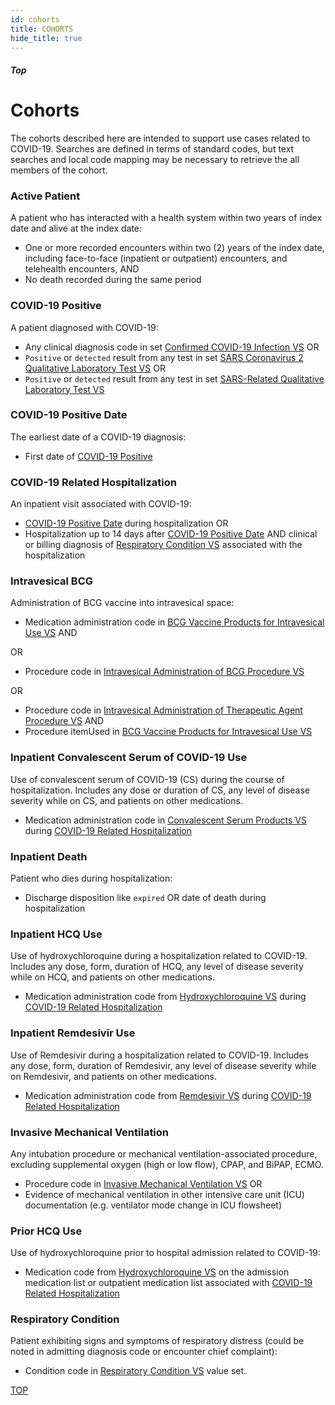```yaml
---
id: cohorts
title: COHORTS
hide_title: true
---
```


##### Top

# Cohorts

The cohorts described here are intended to support use cases related to COVID-19. Searches are defined in terms of standard codes, but text searches and local code mapping may be necessary to retrieve the all members of the cohort.

### Active Patient

A patient who has interacted with a health system within two years of index date and alive at the index date:

  * One or more recorded encounters within two (2) years of the index date, including face-to-face (inpatient or outpatient) encounters, and telehealth encounters, AND
  * No death recorded during the same period

### COVID-19 Positive

A patient diagnosed with COVID-19:

  * Any clinical diagnosis code in set [Confirmed COVID-19 Infection VS](/docs/vocabulary#confirmed-covid-19-infection-vs) OR
  * `Positive` or `detected` result from any test in set [SARS Coronavirus 2 Qualitative Laboratory Test VS](/docs/vocabulary#sars-coronavirus-2-qualitative-laboratory-test-vs) OR
  * `Positive` or `detected` result from any test in set [SARS-Related Qualitative Laboratory Test VS](/docs/vocabulary#sars-related-qualitative-laboratory-test-vs)

### COVID-19 Positive Date

The earliest date of a COVID-19 diagnosis:

* First date of [COVID-19 Positive](#covid-19-positive)

### COVID-19 Related Hospitalization

An inpatient visit associated with COVID-19:

  * [COVID-19 Positive Date](#covid-19-positive-date) during hospitalization OR
  * Hospitalization up to 14 days after [COVID-19 Positive Date](#covid-19-positive-date) AND clinical or billing diagnosis of [Respiratory Condition VS](/docs/vocabulary#respiratory-condition-vs) associated with the hospitalization

### Intravesical BCG

Administration of BCG vaccine into intravesical space:

* Medication administration code in [BCG Vaccine Products for Intravesical Use VS](/docs/vocabulary#bcg-vaccine-products-for-intravesical-use-vs) AND

OR

* Procedure code in [Intravesical Administration of BCG Procedure VS](/docs/vocabulary#intravesical-administration-of-bcg-procedure-vs)

OR

* Procedure code in [Intravesical Administration of Therapeutic Agent Procedure VS](/docs/vocabulary#intravesical-administration-of-therapeutic-agent-procedure-vs) AND
* Procedure itemUsed in [BCG Vaccine Products for Intravesical Use VS](/docs/vocabulary#bcg-vaccine-products-for-intravesical-use-vs)

### Inpatient Convalescent Serum of COVID-19 Use

Use of convalescent serum of COVID-19 (CS) during the course of hospitalization. Includes any dose or duration of CS, any level of disease severity while on CS, and patients on other medications.

* Medication administration code in [Convalescent Serum Products VS](/docs/vocabulary#convalescent-serum-of-covid-19-products-vs) during [COVID-19 Related Hospitalization](#covid-19-related-hospitalization)

### Inpatient Death

Patient who dies during hospitalization:

* Discharge disposition like `expired` OR date of death during hospitalization

### Inpatient HCQ Use

Use of hydroxychloroquine during a hospitalization related to COVID-19. Includes any dose, form, duration of HCQ, any level of disease severity while on HCQ, and patients on other medications.

* Medication administration code from [Hydroxychloroquine VS](/docs/vocabulary#hydroxychloroquine-vs) during [COVID-19 Related Hospitalization](#covid-19-related-hospitalization)

### Inpatient Remdesivir Use

Use of Remdesivir during a hospitalization related to COVID-19. Includes any dose, form, duration of Remdesivir, any level of disease severity while on Remdesivir, and patients on other medications.

* Medication administration code from [Remdesivir VS](/docs/vocabulary#remdesivir-vs) during [COVID-19 Related Hospitalization](#covid-19-related-hospitalization)

### Invasive Mechanical Ventilation

Any intubation procedure or mechanical ventilation-associated procedure, excluding supplemental oxygen (high or low flow), CPAP, and BiPAP, ECMO.

* Procedure code in [Invasive Mechanical Ventilation VS](/docs/vocabulary#invasive-mechanical-ventilation-vs) OR
* Evidence of mechanical ventilation in other intensive care unit (ICU) documentation (e.g. ventilator mode change in ICU flowsheet)

### Prior HCQ Use

Use of hydroxychloroquine prior to hospital admission related to COVID-19:

* Medication code from [Hydroxychloroquine VS](/docs/vocabulary#hydroxychloroquine-vs) on the admission medication list or outpatient medication list associated with [COVID-19 Related Hospitalization](#covid-19-related-hospitalization)

### Respiratory Condition

Patient exhibiting signs and symptoms of respiratory distress (could be noted in admitting diagnosis code or encounter chief complaint):

* Condition code in [Respiratory Condition VS](/docs/vocabulary#respiratory-condition-vs) value set.


[TOP](#top)